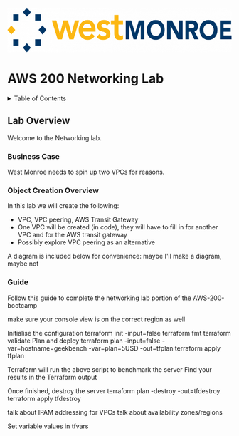 <!-- PROJECT LOGO -->
<br />
<div align="left">
  <a href="https://github.com/Benwagrez/AWS-200-Bootcamp/">
    <img src="../Setup/images/wmlogo.png" alt="Logo" width="540" height="100">
  </a>
</div>
<h1> AWS 200 Networking Lab </h1>

<!-- TABLE OF CONTENTS -->
<details>
  <summary>Table of Contents</summary>
  <ol>
    <li>
      <a href="#lab-overview">Lab Overview</a>
      <ul>
        <li><a href="#business-case">Business Case</a></li>
        <li><a href="#object-creation-overview">Object Creation Overview</a></li>
        <li><a href="#guide">Guide</a></li>
      </ul>
    </li>
  </ol>
</details>

## Lab Overview

Welcome to the Networking lab. 

### Business Case
West Monroe needs to spin up two VPCs for reasons.

### Object Creation Overview

In this lab we will create the following:
* VPC, VPC peering, AWS Transit Gateway
* One VPC will be created (in code), they will have to fill in for another VPC and for the AWS transit gateway
* Possibly explore VPC peering as an alternative

A diagram is included below for convenience:
maybe I'll make a diagram, maybe not

### Guide

Follow this guide to complete the networking lab portion of the AWS-200-bootcamp 


make sure your console view is on the correct region as well

 Initialise the configuration
terraform init -input=false
terraform fmt
terraform validate
 Plan and deploy
terraform plan -input=false -var=hostname=geekbench -var=plan=5USD -out=tfplan
terraform apply tfplan

Terraform will run the above script to benchmark the server
Find your results in the Terraform output

 Once finished, destroy the server
terraform plan -destroy -out=tfdestroy
terraform apply tfdestroy

talk about IPAM addressing for VPCs
talk about availability zones/regions

Set variable values in tfvars